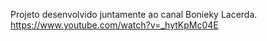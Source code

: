 Projeto desenvolvido juntamente ao canal Bonieky Lacerda.
https://www.youtube.com/watch?v=_hytKpMc04E
